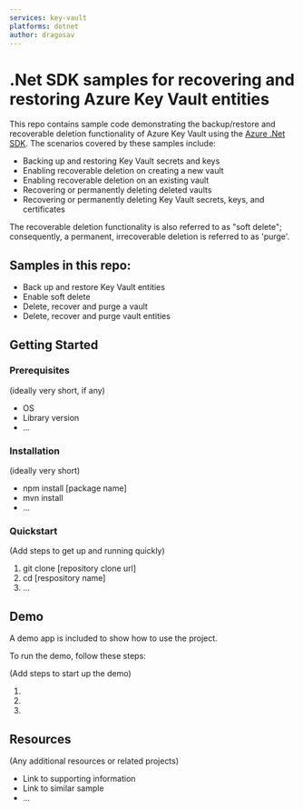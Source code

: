 ```yaml
---
services: key-vault
platforms: dotnet
author: dragosav
---
```


# .Net SDK samples for recovering and restoring Azure Key Vault entities 

This repo contains sample code demonstrating the backup/restore and recoverable deletion functionality of Azure Key Vault using the [Azure .Net SDK](https://docs.microsoft.com/en-us/dotnet/api/overview/azure/key-vault?view=azure-dotnet). The scenarios covered by these samples include:

* Backing up and restoring Key Vault secrets and keys
* Enabling recoverable deletion on creating a new vault
* Enabling recoverable deletion on an existing vault
* Recovering or permanently deleting deleted vaults
* Recovering or permanently deleting Key Vault secrets, keys, and certificates

The recoverable deletion functionality is also referred to as "soft delete"; consequently, a permanent, irrecoverable deletion is referred to as 'purge'.

## Samples in this repo:

* Back up and restore Key Vault entities
* Enable soft delete
* Delete, recover and purge a vault
* Delete, recover and purge vault entities

## Getting Started

### Prerequisites

(ideally very short, if any)

- OS
- Library version
- ...

### Installation

(ideally very short)

- npm install [package name]
- mvn install
- ...

### Quickstart
(Add steps to get up and running quickly)

1. git clone [repository clone url]
2. cd [respository name]
3. ...


## Demo

A demo app is included to show how to use the project.

To run the demo, follow these steps:

(Add steps to start up the demo)

1.
2.
3.

## Resources

(Any additional resources or related projects)

- Link to supporting information
- Link to similar sample
- ...
